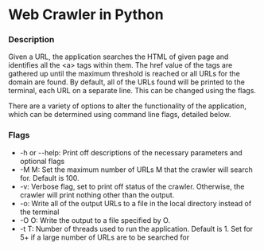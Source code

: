 # Web Crawler in Python

### Description
Given a URL, the application searches the HTML of given page and identifies all the \<a> tags within them.
The href value of the tags are gathered up until the maximum threshold is reached or all URLs for the domain are found. By default, all of the URLs found will be printed to the terminal, each URL on a separate line. This can be changed
using the flags.

There are a variety of options to alter the functionality of the application, which can be determined using command line
flags, detailed below.

### Flags
* -h or --help: Print off descriptions of the necessary parameters and optional flags
* -M M: Set the maximum number of URLs M that the crawler will search for. Default is 100.
* -v: Verbose flag, set to print off status of the crawler. Otherwise, the crawler will print nothing other than the output.
* -o: Write all of the output URLs to a file in the local directory instead of the terminal
* -O O: Write the output to a file specified by O.
* -t T: Number of threads used to run the application. Default is 1. Set for 5+ if a large number of URLs are to be searched for
